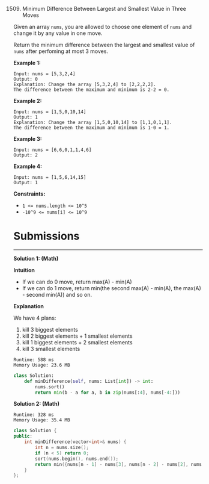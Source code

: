 1509. Minimum Difference Between Largest and Smallest Value in Three Moves

Given an array `nums`, you are allowed to choose one element of `nums` and change it by any value in one move.

Return the minimum difference between the largest and smallest value of `nums` after perfoming at most 3 moves.

 

**Example 1:**
```
Input: nums = [5,3,2,4]
Output: 0
Explanation: Change the array [5,3,2,4] to [2,2,2,2].
The difference between the maximum and minimum is 2-2 = 0.
```

**Example 2:**
```
Input: nums = [1,5,0,10,14]
Output: 1
Explanation: Change the array [1,5,0,10,14] to [1,1,0,1,1]. 
The difference between the maximum and minimum is 1-0 = 1.
```

**Example 3:**
```
Input: nums = [6,6,0,1,1,4,6]
Output: 2
```

**Example 4:**
```
Input: nums = [1,5,6,14,15]
Output: 1
```

**Constraints:**

* `1 <= nums.length <= 10^5`
* `-10^9 <= nums[i] <= 10^9`

# Submissions
---
**Solution 1: (Math)**

**Intuition**

* If we can do 0 move, return max(A) - min(A)
* If we can do 1 move, return min(the second max(A) - min(A), the max(A) - second min(A))
and so on.


**Explanation**

We have 4 plans:

1. kill 3 biggest elements
1. kill 2 biggest elements + 1 smallest elements
1. kill 1 biggest elements + 2 smallest elements
1. kill 3 smallest elements

```
Runtime: 588 ms
Memory Usage: 23.6 MB
```
```python
class Solution:
    def minDifference(self, nums: List[int]) -> int:
        nums.sort()
        return min(b - a for a, b in zip(nums[:4], nums[-4:]))
```

**Solution 2: (Math)**
```
Runtime: 328 ms
Memory Usage: 35.4 MB
```
```c++
class Solution {
public:
    int minDifference(vector<int>& nums) {
        int n = nums.size();
        if (n < 5) return 0;
        sort(nums.begin(), nums.end());
        return min({nums[n - 1] - nums[3], nums[n - 2] - nums[2], nums[n - 3] - nums[1], nums[n - 4] - nums[0]});
    }
};
```